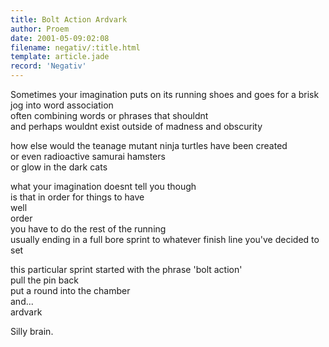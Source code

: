```yaml
---
title: Bolt Action Ardvark
author: Proem
date: 2001-05-09:02:08
filename: negativ/:title.html
template: article.jade
record: 'Negativ'
---
```

Sometimes your imagination puts on its running shoes and goes for a brisk jog into word association  
often combining words or phrases that shouldnt  
and perhaps wouldnt exist outside of madness and obscurity  

how else would the teanage mutant ninja turtles have been created  
or even radioactive samurai hamsters  
or glow in the dark cats  

what your imagination doesnt tell you though  
is that in order for things to have  
well  
order  
you have to do the rest of the running  
usually ending in a full bore sprint to whatever finish line you've decided to set  

this particular sprint started with the phrase 'bolt action'  
pull the pin back  
put a round into the chamber  
and...  
ardvark  

Silly brain.